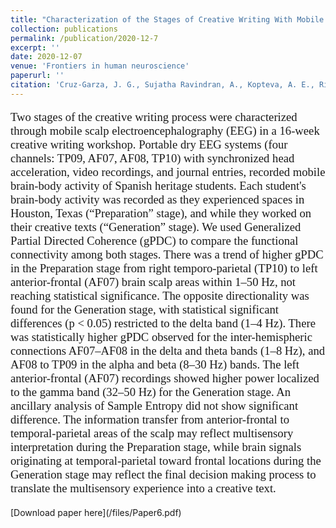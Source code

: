 ```yaml
---
title: "Characterization of the Stages of Creative Writing With Mobile EEG Using Generalized Partial Directed Coherence"
collection: publications
permalink: /publication/2020-12-7
excerpt: ''
date: 2020-12-07
venue: 'Frontiers in human neuroscience'
paperurl: ''
citation: 'Cruz-Garza, J. G., Sujatha Ravindran, A., Kopteva, A. E., Rivera Garza, C., & Contreras-Vidal, J. L. (2020). Characterization of the Stages of Creative Writing With Mobile EEG Using Generalized Partial Directed Coherence. Frontiers in human neuroscience, 14, 533.'
---
```

<p style="font-family: Garamond; font-size:14pt; font-style:normal">
Two stages of the creative writing process were characterized through mobile scalp electroencephalography (EEG) in a 16-week creative writing workshop. Portable dry EEG systems (four channels: TP09, AF07, AF08, TP10) with synchronized head acceleration, video recordings, and journal entries, recorded mobile brain-body activity of Spanish heritage students. Each student's brain-body activity was recorded as they experienced spaces in Houston, Texas (“Preparation” stage), and while they worked on their creative texts (“Generation” stage). We used Generalized Partial Directed Coherence (gPDC) to compare the functional connectivity among both stages. There was a trend of higher gPDC in the Preparation stage from right temporo-parietal (TP10) to left anterior-frontal (AF07) brain scalp areas within 1–50 Hz, not reaching statistical significance. The opposite directionality was found for the Generation stage, with statistical significant differences (p < 0.05) restricted to the delta band (1–4 Hz). There was statistically higher gPDC observed for the inter-hemispheric connections AF07–AF08 in the delta and theta bands (1–8 Hz), and AF08 to TP09 in the alpha and beta (8–30 Hz) bands. The left anterior-frontal (AF07) recordings showed higher power localized to the gamma band (32–50 Hz) for the Generation stage. An ancillary analysis of Sample Entropy did not show significant difference. The information transfer from anterior-frontal to temporal-parietal areas of the scalp may reflect multisensory interpretation during the Preparation stage, while brain signals originating at temporal-parietal toward frontal locations during the Generation stage may reflect the final decision making process to translate the multisensory experience into a creative text.

</p>
[Download paper here](/files/Paper6.pdf)


